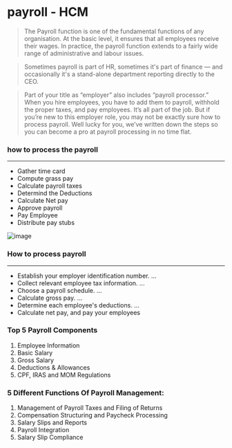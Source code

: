 # payroll - HCM
>The Payroll function is one of the fundamental functions of any organisation. 
>At the basic level, it ensures that all employees receive their wages. In practice, 
>the payroll function extends to a fairly wide range of administrative and labour issues.

>Sometimes payroll is part of HR, sometimes it's part of finance — and occasionally it's a stand-alone department reporting directly to the CEO.

>Part of your title as “employer” also includes “payroll processor.” 
>When you hire employees, you have to add them to payroll, withhold the proper taxes, and pay employees. 
>It’s all part of the job. But if you’re new to this employer role, you may not be exactly sure how to process payroll. 
>Well lucky for you, we’ve written down the steps so you can become a pro at payroll processing in no time flat.

### how to process the payroll
--------------------------------
- Gather time card
- Compute grass pay
- Calculate payroll taxes
- Determind the Deductions
- Calculate Net pay
- Approve payroll
- Pay Employee
- Distribute pay stubs

![image](https://user-images.githubusercontent.com/105497741/186337768-738f5eed-c841-4612-8f43-95a4cda8e99c.png)

### How to process payroll
---------------------------
- Establish your employer identification number. ...
- Collect relevant employee tax information. ...
- Choose a payroll schedule. ...
- Calculate gross pay. ...
- Determine each employee's deductions. ...
- Calculate net pay, and pay your employees

### Top 5 Payroll Components
1. Employee Information
2. Basic Salary
3. Gross Salary
4. Deductions & Allowances
5. CPF, IRAS and MOM Regulations

### 5 Different Functions Of Payroll Management:
1. Management of Payroll Taxes and Filing of Returns
2. Compensation Structuring and Paycheck Processing
3. Salary Slips and Reports
4. Payroll Integration
5. Salary Slip Compliance
